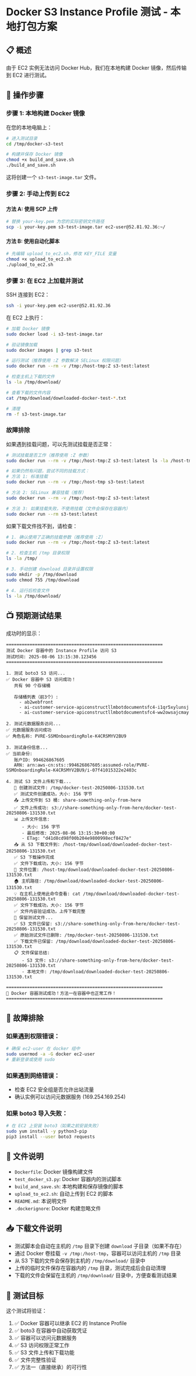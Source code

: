 # Docker S3 Instance Profile 测试 - 本地打包方案

## 📋 概述
由于 EC2 实例无法访问 Docker Hub，我们在本地构建 Docker 镜像，然后传输到 EC2 进行测试。

## 🚀 操作步骤

### 步骤 1: 本地构建 Docker 镜像

在您的本地电脑上：

```bash
# 进入测试目录
cd /tmp/docker-s3-test

# 构建并保存 Docker 镜像
chmod +x build_and_save.sh
./build_and_save.sh
```

这将创建一个 `s3-test-image.tar` 文件。

### 步骤 2: 手动上传到 EC2

#### 方法 A: 使用 SCP 上传
```bash
# 替换 your-key.pem 为您的实际密钥文件路径
scp -i your-key.pem s3-test-image.tar ec2-user@52.81.92.36:~/
```

#### 方法 B: 使用自动化脚本
```bash
# 先编辑 upload_to_ec2.sh，修改 KEY_FILE 变量
chmod +x upload_to_ec2.sh
./upload_to_ec2.sh
```

### 步骤 3: 在 EC2 上加载并测试

SSH 连接到 EC2：
```bash
ssh -i your-key.pem ec2-user@52.81.92.36
```

在 EC2 上执行：
```bash
# 加载 Docker 镜像
sudo docker load -i s3-test-image.tar

# 验证镜像加载
sudo docker images | grep s3-test

# 运行测试（推荐使用 :Z 参数解决 SELinux 权限问题）
sudo docker run --rm -v /tmp:/host-tmp:Z s3-test:latest

# 检查主机上下载的文件
ls -la /tmp/download/

# 查看下载的文件内容
cat /tmp/download/downloaded-docker-test-*.txt

# 清理
rm -f s3-test-image.tar
```

### 故障排除

如果遇到挂载问题，可以先测试挂载是否正常：
```bash
# 测试挂载是否工作（推荐使用 :Z 参数）
sudo docker run --rm -v /tmp:/host-tmp:Z s3-test:latest ls -la /host-tmp

# 如果仍然有问题，尝试不同的挂载方式：
# 方法 1: 标准挂载
sudo docker run --rm -v /tmp:/host-tmp s3-test:latest

# 方法 2: SELinux 兼容挂载（推荐）
sudo docker run --rm -v /tmp:/host-tmp:Z s3-test:latest

# 方法 3: 如果挂载失败，不使用挂载（文件会保存在容器内）
sudo docker run --rm s3-test:latest
```

如果下载文件找不到，请检查：
```bash
# 1. 确认使用了正确的挂载参数（推荐使用 :Z）
sudo docker run --rm -v /tmp:/host-tmp:Z s3-test:latest

# 2. 检查主机 /tmp 目录权限
ls -la /tmp/

# 3. 手动创建 download 目录并设置权限
sudo mkdir -p /tmp/download
sudo chmod 755 /tmp/download

# 4. 运行后检查文件
ls -la /tmp/download/
```

## 📺 预期测试结果

成功时的显示：
```
============================================================
测试 Docker 容器中的 Instance Profile 访问 S3
测试时间: 2025-08-06 13:15:30.123456
============================================================

1. 测试 boto3 S3 访问...
✅ Docker 容器中 S3 访问成功！
   共有 90 个存储桶

   存储桶列表（前3个）:
     - ab2webfront
     - ai-customer-service-apiconstructllmbotdocumentsfc4-i1qr5xylunsj
     - ai-customer-service-apiconstructllmbotdocumentsfc4-ww2owsajcmay

2. 测试元数据服务访问...
✅ 元数据服务访问成功
✅ 角色名称: PVRE-SSMOnboardingRole-K4CRSMYV2BU9

3. 测试身份信息...
✅ 当前身份:
   账户ID: 994626867605
   ARN: arn:aws-cn:sts::994626867605:assumed-role/PVRE-SSMOnboardingRole-K4CRSMYV2BU9/i-07f41015322e2403c

4. 测试 S3 文件上传和下载...
   📝 创建测试文件: /tmp/docker-test-20250806-131530.txt
   ✅ 测试文件创建成功，大小: 156 字节
   📤 上传文件到 S3 桶: share-something-only-from-here
   ✅ 文件上传成功: s3://share-something-only-from-here/docker-test-20250806-131530.txt
   📊 上传文件信息:
      - 大小: 156 字节
      - 最后修改: 2025-08-06 13:15:30+00:00
      - ETag: "d41d8cd98f00b204e9800998ecf8427e"
   📥 从 S3 下载文件到: /host-tmp/download/downloaded-docker-test-20250806-131530.txt
   ✅ S3 下载操作完成
   ✅ 文件下载成功，大小: 156 字节
   📍 文件位置: /host-tmp/download/downloaded-docker-test-20250806-131530.txt
   🏠 主机路径: /tmp/download/downloaded-docker-test-20250806-131530.txt
   💡 在主机上使用此命令查看: cat /tmp/download/downloaded-docker-test-20250806-131530.txt
   ✅ 文件下载成功，大小: 156 字节
   ✅ 文件内容验证成功，上传下载完整
   📁 保留测试文件...
   ✅ S3 文件已保留: s3://share-something-only-from-here/docker-test-20250806-131530.txt
   ✅ 原始测试文件已删除: /tmp/docker-test-20250806-131530.txt
   ✅ 下载文件已保留: /tmp/download/downloaded-docker-test-20250806-131530.txt
   📋 文件保留总结:
      - S3 文件: s3://share-something-only-from-here/docker-test-20250806-131530.txt
      - 本地文件: /tmp/download/downloaded-docker-test-20250806-131530.txt

============================================================
🎉 Docker 容器测试成功！方法一在容器中也正常工作！
============================================================
```

## 🔧 故障排除

### 如果遇到权限错误：
```bash
# 确保 ec2-user 在 docker 组中
sudo usermod -a -G docker ec2-user
# 重新登录或使用 sudo
```

### 如果遇到网络错误：
- 检查 EC2 安全组是否允许出站流量
- 确认实例可以访问元数据服务 (169.254.169.254)

### 如果 boto3 导入失败：
```bash
# 在 EC2 上安装 boto3（如果之前安装失败）
sudo yum install -y python3-pip
pip3 install --user boto3 requests
```

## 📁 文件说明

- `Dockerfile`: Docker 镜像构建文件
- `test_docker_s3.py`: Docker 容器内的测试脚本
- `build_and_save.sh`: 本地构建和保存镜像的脚本
- `upload_to_ec2.sh`: 自动上传到 EC2 的脚本
- `README.md`: 本说明文件
- `.dockerignore`: Docker 构建忽略文件

## 📥 下载文件说明

- 测试脚本会自动在主机的 `/tmp` 目录下创建 `download` 子目录（如果不存在）
- 通过 Docker 卷挂载 `-v /tmp:/host-tmp`，容器可以访问主机的 `/tmp` 目录
- 从 S3 下载的文件会保存到主机的 `/tmp/download/` 目录中
- 上传的临时文件保存在容器内的 `/tmp` 目录，测试完成后会自动清理
- 下载的文件会保留在主机的 `/tmp/download/` 目录中，方便查看测试结果

## 🎯 测试目标

这个测试将验证：
1. ✅ Docker 容器可以继承 EC2 的 Instance Profile
2. ✅ boto3 在容器中自动获取凭证
3. ✅ 容器可以访问元数据服务
4. ✅ S3 访问权限正常工作
5. ✅ S3 文件上传和下载功能
6. ✅ 文件完整性验证
7. ✅ 方法一（直接继承）的可行性
